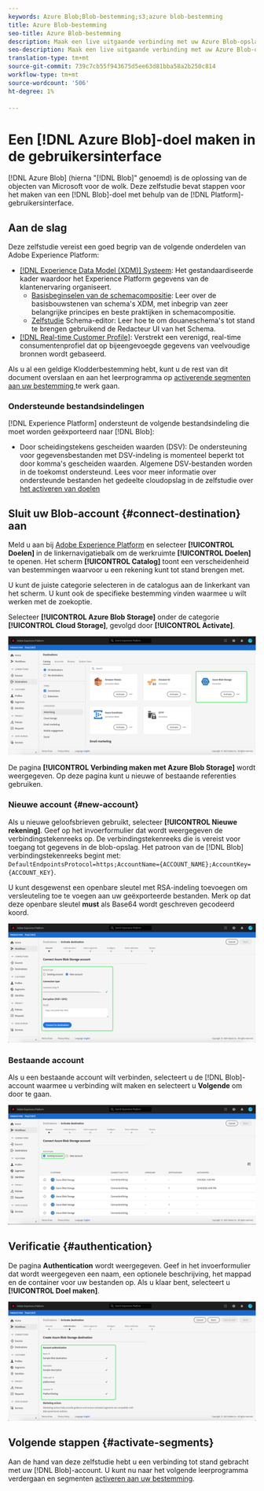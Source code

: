 ```yaml
---
keywords: Azure Blob;Blob-bestemming;s3;azure blob-bestemming
title: Azure Blob-bestemming
seo-title: Azure Blob-bestemming
description: Maak een live uitgaande verbinding met uw Azure Blob-opslag om periodiek door tabs gescheiden of CSV-gegevensbestanden vanuit Adobe Experience Platform te exporteren.
seo-description: Maak een live uitgaande verbinding met uw Azure Blob-opslag om periodiek door tabs gescheiden of CSV-gegevensbestanden vanuit Adobe Experience Platform te exporteren.
translation-type: tm+mt
source-git-commit: 739c7cb55f943675d5ee63d81bba58a2b250c814
workflow-type: tm+mt
source-wordcount: '506'
ht-degree: 1%

---
```



# Een [!DNL Azure Blob]-doel maken in de gebruikersinterface

[!DNL Azure Blob] (hierna &quot;[!DNL Blob]&quot; genoemd) is de oplossing van de objecten van Microsoft voor de wolk. Deze zelfstudie bevat stappen voor het maken van een [!DNL Blob]-doel met behulp van de [!DNL Platform]-gebruikersinterface.

## Aan de slag

Deze zelfstudie vereist een goed begrip van de volgende onderdelen van Adobe Experience Platform:

- [[!DNL Experience Data Model (XDM)] Systeem](../../../xdm/home.md): Het gestandaardiseerde kader waardoor het Experience Platform gegevens van de klantenervaring organiseert.
   - [Basisbeginselen van de schemacompositie](../../../xdm/schema/composition.md): Leer over de basisbouwstenen van schema&#39;s XDM, met inbegrip van zeer belangrijke principes en beste praktijken in schemacompositie.
   - [Zelfstudie](../../../xdm/tutorials/create-schema-ui.md) Schema-editor: Leer hoe te om douaneschema&#39;s tot stand te brengen gebruikend de Redacteur UI van het Schema.
- [[!DNL Real-time Customer Profile]](../../../profile/home.md): Verstrekt een verenigd, real-time consumentenprofiel dat op bijeengevoegde gegevens van veelvoudige bronnen wordt gebaseerd.

Als u al een geldige Klodderbestemming hebt, kunt u de rest van dit document overslaan en aan het leerprogramma op [activerende segmenten aan uw bestemming ](../../ui/activate-destinations.md) te werk gaan.

### Ondersteunde bestandsindelingen

[!DNL Experience Platform] ondersteunt de volgende bestandsindeling die moet worden geëxporteerd naar  [!DNL Blob]:

- Door scheidingstekens gescheiden waarden (DSV): De ondersteuning voor gegevensbestanden met DSV-indeling is momenteel beperkt tot door komma&#39;s gescheiden waarden. Algemene DSV-bestanden worden in de toekomst ondersteund. Lees voor meer informatie over ondersteunde bestanden het gedeelte cloudopslag in de zelfstudie over [het activeren van doelen](../../ui/activate-destinations.md#esp-and-cloud-storage)

## Sluit uw Blob-account {#connect-destination} aan

Meld u aan bij [Adobe Experience Platform](https://platform.adobe.com) en selecteer **[!UICONTROL Doelen]** in de linkernavigatiebalk om de werkruimte **[!UICONTROL Doelen]** te openen. Het scherm **[!UICONTROL Catalog]** toont een verscheidenheid van bestemmingen waarvoor u een rekening kunt tot stand brengen met.

U kunt de juiste categorie selecteren in de catalogus aan de linkerkant van het scherm. U kunt ook de specifieke bestemming vinden waarmee u wilt werken met de zoekoptie.

Selecteer **[!UICONTROL Azure Blob Storage]** onder de categorie **[!UICONTROL Cloud Storage]**, gevolgd door **[!UICONTROL Activate]**.

![Catalogus](../../assets/catalog/cloud-storage/blob/catalog.png)

De pagina **[!UICONTROL Verbinding maken met Azure Blob Storage]** wordt weergegeven. Op deze pagina kunt u nieuwe of bestaande referenties gebruiken.

### Nieuwe account {#new-account}

Als u nieuwe geloofsbrieven gebruikt, selecteer **[!UICONTROL Nieuwe rekening]**. Geef op het invoerformulier dat wordt weergegeven de verbindingstekenreeks op. De verbindingstekenreeks die is vereist voor toegang tot gegevens in de blob-opslag. Het patroon van de [!DNL Blob] verbindingstekenreeks begint met: `DefaultEndpointsProtocol=https;AccountName={ACCOUNT_NAME};AccountKey={ACCOUNT_KEY}`.

U kunt desgewenst een openbare sleutel met RSA-indeling toevoegen om versleuteling toe te voegen aan uw geëxporteerde bestanden. Merk op dat deze openbare sleutel **must** als Base64 wordt geschreven gecodeerd koord.

![Nieuwe account](../../assets/catalog/cloud-storage/blob/new.png)

### Bestaande account

Als u een bestaande account wilt verbinden, selecteert u de [!DNL Blob]-account waarmee u verbinding wilt maken en selecteert u **Volgende** om door te gaan.

![Bestaande account](../../assets/catalog/cloud-storage/blob/existing.png)

## Verificatie {#authentication}

De pagina **Authentication** wordt weergegeven. Geef in het invoerformulier dat wordt weergegeven een naam, een optionele beschrijving, het mappad en de container voor uw bestanden op. Als u klaar bent, selecteert u **[!UICONTROL Doel maken]**.

![Verificatie](../../assets/catalog/cloud-storage/blob/authentication.png)

## Volgende stappen {#activate-segments}

Aan de hand van deze zelfstudie hebt u een verbinding tot stand gebracht met uw [!DNL Blob]-account. U kunt nu naar het volgende leerprogramma verdergaan en segmenten [activeren aan uw bestemming](../../ui/activate-destinations.md).
